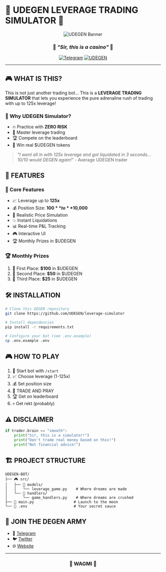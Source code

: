 # 🚀 UDEGEN LEVERAGE TRADING SIMULATOR 💎

<div align="center">

![UDEGEN Banner](https://i.imgur.com/XYZ123.png)

### 💫 _"Sir, this is a casino"_ 💫

[![Telegram](https://img.shields.io/badge/Telegram-2CA5E0?style=for-the-badge&logo=telegram&logoColor=white)](https://t.me/UDEGENbot)
[![UDEGEN](https://img.shields.io/badge/UDEGEN-🚀-orange?style=for-the-badge)](https://udegen.com)

</div>

---

## 🎮 WHAT IS THIS?

This is not just another trading bot... This is a **LEVERAGE TRADING SIMULATOR** that lets you experience the pure adrenaline rush of trading with up to 125x leverage! 

### 🎯 Why UDEGEN Simulator?

- 🔥 Practice with **ZERO RISK**
- 💪 Master leverage trading
- 🏆 Compete on the leaderboard
- 🎁 Win real $UDEGEN tokens

> *"I went all in with 125x leverage and got liquidated in 3 seconds... 10/10 would DEGEN again!"* 
> \- Average UDEGEN trader

## 🚀 FEATURES

### 💎 Core Features
- 📈 Leverage up to **125x**
- 💰 Position Size: **$100** to **$10,000**
- 🎲 Realistic Price Simulation
- 💥 Instant Liquidations
- 📊 Real-time P&L Tracking
- 🎮 Interactive UI
- 🏆 Monthly Prizes in $UDEGEN

### 🏆 Monthly Prizes
1. 🥇 First Place: **$100** in $UDEGEN
2. 🥈 Second Place: **$50** in $UDEGEN
3. 🥉 Third Place: **$25** in $UDEGEN

## 🛠️ INSTALLATION

```bash
# Clone this DEGEN repository
git clone https://github.com/UDEGEN/leverage-simulator

# Install dependencies
pip install -r requirements.txt

# Configure your bot (see .env.example)
cp .env.example .env
```

## 🎮 HOW TO PLAY

1. 🤖 Start bot with `/start`
2. 📈 Choose leverage (1-125x)
3. 💰 Set position size
4. 🎲 TRADE AND PRAY
5. 🏆 Get on leaderboard
6. 💀 Get rekt (probably)

## ⚠️ DISCLAIMER

```python
if trader.brain == "smooth":
    print("Sir, this is a simulator!")
    print("Don't trade real money based on this!")
    print("Not financial advice!")
```

## 🏗️ PROJECT STRUCTURE

```
UDEGEN-BOT/
├── 🎮 src/
│   ├── 🎲 models/
│   │   └── leverage_game.py    # Where dreams are made
│   └── 🎯 handlers/
│       └── game_handlers.py    # Where dreams are crushed
├── 🚀 main.py                  # Launch to the moon
└── 📝 .env                     # Your secret sauce
```

## 🫡 JOIN THE DEGEN ARMY

- 💬 [Telegram](https://t.me/UDEGEN)
- 🐦 [Twitter](https://twitter.com/UDEGEN)
- 🌐 [Website](https://udegen.com)

---

<div align="center">

### 💎 WAGMI 💎

</div>
